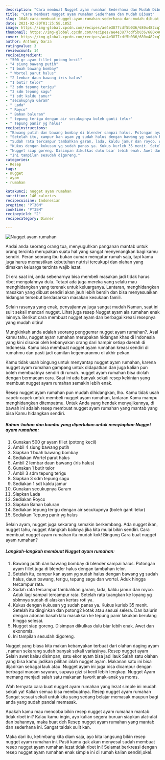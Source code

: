 ```yaml
---
description: "Cara membuat Nugget ayam rumahan Sederhana dan Mudah Dibuat"
title: "Cara membuat Nugget ayam rumahan Sederhana dan Mudah Dibuat"
slug: 1048-cara-membuat-nugget-ayam-rumahan-sederhana-dan-mudah-dibuat
date: 2021-02-20T01:25:58.185Z
image: https://img-global.cpcdn.com/recipes/ae4e3877cdf5b036/680x482cq70/nugget-ayam-rumahan-foto-resep-utama.jpg
thumbnail: https://img-global.cpcdn.com/recipes/ae4e3877cdf5b036/680x482cq70/nugget-ayam-rumahan-foto-resep-utama.jpg
cover: https://img-global.cpcdn.com/recipes/ae4e3877cdf5b036/680x482cq70/nugget-ayam-rumahan-foto-resep-utama.jpg
author: Anthony Garza
ratingvalue: 3
reviewcount: 14
recipeingredient:
- "500 gr ayam fillet potong kecil"
- "4 siung bawang putih"
- "1 buah bawang bombay"
- " Wortel parut halus"
- "2 lembar daun bawang iris halus"
- "1 butir telor"
- "3 sdm tepung terigu"
- "3 sdm tepung sagu"
- "1 sdt kaldu jamur"
- "secukupnya Garam"
- " Lada"
- " Royco"
- " Bahan baluran"
- " tepung terigu dengan air secukupnya boleh ganti telur"
- " Tepung panir yg halus"
recipeinstructions:
- "Bawang putih dan bawang bombay di blender sampai halus. Potongan ayam fillet juga di blender halus dengan tambahan telor."
- "Setelah itu, campur kan ayam yg sudah halus dengan bawang yg sudah halus, daun bawang, terigu, tepung sagu dan wortel. Aduk hingga tercampur rata."
- "Sudah rata tercampur tambahkan garam, lada, kaldu jamur dan royco. Aduk lagi sampai tercampur rata. Setelah rata tuangkan ke loyang yg sblmnya sudah di alaskan kertas roti ya."
- "Kukus dengan kukusan yg sudah panas ya. Kukus kurleb 35 menit. Setelah itu dinginkan dan potong2 kotak atau sesuai selera. Dan balurin dengan adonan basah lalu masukkan ke tepung panir lakukan berulang hingga selesai."
- "Nugget siap goreng. Disimpan dikulkas dulu biar lebih enak. Awet dan ekonomis."
- "Ini tampilan sesudah digoreng."
categories:
- Resep
tags:
- nugget
- ayam
- rumahan

katakunci: nugget ayam rumahan 
nutrition: 146 calories
recipecuisine: Indonesian
preptime: "PT36M"
cooktime: "PT35M"
recipeyield: "2"
recipecategory: Dinner

---
```



![Nugget ayam rumahan](https://img-global.cpcdn.com/recipes/ae4e3877cdf5b036/680x482cq70/nugget-ayam-rumahan-foto-resep-utama.jpg)

Andai anda seorang orang tua, menyuguhkan panganan mantab untuk orang tercinta merupakan suatu hal yang sangat menyenangkan bagi kamu sendiri. Peran seorang ibu bukan cuman mengatur rumah saja, tapi kamu juga harus memastikan kebutuhan nutrisi tercukupi dan olahan yang dimakan keluarga tercinta wajib lezat.

Di era  saat ini, anda sebenarnya bisa membeli masakan jadi tidak harus ribet mengolahnya dulu. Tetapi ada juga mereka yang selalu mau menghidangkan yang terenak untuk keluarganya. Lantaran, menghidangkan masakan yang dibuat sendiri akan jauh lebih bersih dan bisa menyesuaikan hidangan tersebut berdasarkan masakan kesukaan famili. 

Selain rasanya yang enak, penyajiannya juga sangat mudah Namun, saat ini sulit sekali mencari nugget. Lihat juga resep Nugget ayam ala rumahan enak lainnya. Berikut cara membuat nugget ayam dan berbagai kreasi resepnya yang mudah ditiru!

Mungkinkah anda adalah seorang penggemar nugget ayam rumahan?. Asal kamu tahu, nugget ayam rumahan merupakan hidangan khas di Indonesia yang kini disukai oleh kebanyakan orang dari hampir setiap daerah di Indonesia. Kamu bisa membuat nugget ayam rumahan kreasi sendiri di rumahmu dan pasti jadi camilan kegemaranmu di akhir pekan.

Kamu tidak usah bingung untuk menyantap nugget ayam rumahan, karena nugget ayam rumahan gampang untuk didapatkan dan juga kalian pun boleh membuatnya sendiri di rumah. nugget ayam rumahan bisa diolah dengan bermacam cara. Saat ini ada banyak sekali resep kekinian yang membuat nugget ayam rumahan semakin lebih enak.

Resep nugget ayam rumahan pun mudah dihidangkan, lho. Kamu tidak usah capek-capek untuk membeli nugget ayam rumahan, lantaran Kamu mampu menghidangkan ditempatmu. Untuk Anda yang hendak menyajikannya, di bawah ini adalah resep membuat nugget ayam rumahan yang mantab yang bisa Kamu hidangkan sendiri.

<!--inarticleads1-->

##### Bahan-bahan dan bumbu yang diperlukan untuk menyiapkan Nugget ayam rumahan:

1. Gunakan 500 gr ayam fillet (potong kecil)
1. Ambil 4 siung bawang putih
1. Siapkan 1 buah bawang bombay
1. Sediakan  Wortel parut halus
1. Ambil 2 lembar daun bawang (iris halus)
1. Gunakan 1 butir telor
1. Ambil 3 sdm tepung terigu
1. Siapkan 3 sdm tepung sagu
1. Sediakan 1 sdt kaldu jamur
1. Gunakan secukupnya Garam
1. Siapkan  Lada
1. Sediakan  Royco
1. Siapkan  Bahan baluran
1. Sediakan  tepung terigu dengan air secukupnya (boleh ganti telur)
1. Sediakan  Tepung panir yg halus


Selain ayam, nugget juga sekarang semakin berkembang. Ada nugget ikan, nugget tahu, nugget Alangkah baiknya jika kita mulai bikin sendiri. Cara membuat nugget ayam rumahan itu mudah kok! Bingung Cara buat nugget ayam rumahan? 

<!--inarticleads2-->

##### Langkah-langkah membuat Nugget ayam rumahan:

1. Bawang putih dan bawang bombay di blender sampai halus. Potongan ayam fillet juga di blender halus dengan tambahan telor.
1. Setelah itu, campur kan ayam yg sudah halus dengan bawang yg sudah halus, daun bawang, terigu, tepung sagu dan wortel. Aduk hingga tercampur rata.
1. Sudah rata tercampur tambahkan garam, lada, kaldu jamur dan royco. Aduk lagi sampai tercampur rata. Setelah rata tuangkan ke loyang yg sblmnya sudah di alaskan kertas roti ya.
1. Kukus dengan kukusan yg sudah panas ya. Kukus kurleb 35 menit. Setelah itu dinginkan dan potong2 kotak atau sesuai selera. Dan balurin dengan adonan basah lalu masukkan ke tepung panir lakukan berulang hingga selesai.
1. Nugget siap goreng. Disimpan dikulkas dulu biar lebih enak. Awet dan ekonomis.
1. Ini tampilan sesudah digoreng.


Nugget yang biasa kita makan kebanyakan terbuat dari olahan daging ayam , namun sekarang sudah banyak sekali variasinya. Resep nugget ayam Selain awet kalau disimpan, satu ekor ayam bisa jadi lauk Salah satu olahan yang bisa kamu jadikan pilihan ialah nugget ayam. Makanan satu ini bisa dijadikan sebagai lauk atau. Nugget ayam ini juga bisa dicampur dengan berbagai macam sayuran, supaya gizi si kecil lebih lengkap. Nugget Ayam memang menjadi salah satu makanan favorit anak-anak ya moms. 

Wah ternyata cara buat nugget ayam rumahan yang lezat simple ini mudah sekali ya! Kalian semua bisa membuatnya. Resep nugget ayam rumahan Sangat sesuai sekali untuk kita yang sedang belajar memasak maupun bagi anda yang sudah pandai memasak.

Apakah kamu mau mencoba bikin resep nugget ayam rumahan mantab tidak ribet ini? Kalau kamu ingin, ayo kalian segera buruan siapkan alat-alat dan bahannya, maka buat deh Resep nugget ayam rumahan yang mantab dan sederhana ini. Sangat taidak sulit kan. 

Maka dari itu, ketimbang kita diam saja, ayo kita langsung bikin resep nugget ayam rumahan ini. Pasti kamu gak akan menyesal sudah membuat resep nugget ayam rumahan lezat tidak ribet ini! Selamat berkreasi dengan resep nugget ayam rumahan enak simple ini di rumah kalian sendiri,oke!.

